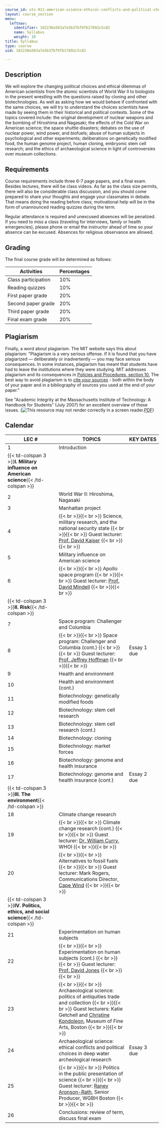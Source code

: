 ```yaml
---
course_id: sts-011-american-science-ethical-conflicts-and-political-choices-fall-2007
layout: course_section
menu:
  leftnav:
    identifier: 102230a583a7e5b37bf9fb17692c5c82
    name: Syllabus
    weight: 10
title: Syllabus
type: course
uid: 102230a583a7e5b37bf9fb17692c5c82

---
```


Description
-----------

We will explore the changing political choices and ethical dilemmas of American scientists from the atomic scientists of World War II to biologists in the present wrestling with the questions raised by cloning and other biotechnologies. As well as asking how we would behave if confronted with the same choices, we will try to understand the choices scientists have made by seeing them in their historical and political contexts. Some of the topics covered include: the original development of nuclear weapons and the bombing of Hiroshima and Nagasaki; the effects of the Cold War on American science; the space shuttle disasters; debates on the use of nuclear power, wind power, and biofuels; abuse of human subjects in psychological and other experiments; deliberations on genetically modified food, the human genome project, human cloning, embryonic stem cell research; and the ethics of archaeological science in light of controversies over museum collections.

Requirements
------------

Course requirements include three 6-7 page papers, and a final exam. Besides lectures, there will be class videos. As far as the class size permits, there will also be considerable class discussion, and you should come prepared to share your thoughts and engage your classmates in debate. That means doing the reading before class; motivational help will be in the form of unannounced reading quizzes during the term.

Regular attendance is required and unexcused absences will be penalized. If you need to miss a class (traveling for interviews, family or health emergencies), please phone or email the instructor ahead of time so your absence can be excused. Absences for religious observance are allowed.

Grading
-------

The final course grade will be determined as follows:

| Activities | Percentages |
| --- | --- |
| Class participation | 10% |
| Reading quizzes | 10% |
| First paper grade | 20% |
| Second paper grade | 20% |
| Third paper grade | 20% |
| Final exam grade | 20% 

Plagiarism
----------

Finally, a word about plagiarism. The MIT website says this about plagiarism: "Plagiarism is a very serious offense. If it is found that you have plagiarized — deliberately or inadvertently — you may face serious consequences. In some instances, plagiarism has meant that students have had to leave the institutions where they were studying. MIT addresses plagiarism and its consequences in [Policies and Procedures, section 10.](https://policies-procedures.mit.edu/academic-misconduct-and-dishonesty/procedures-dealing-student-academic-dishonesty) The best way to avoid plagiarism is to [cite your sources](http://libguides.mit.edu/citing) - both within the body of your paper and in a bibliography of sources you used at the end of your paper."

See "Academic Integrity at the Massachusetts Institute of Technology: A Handbook for Students" (July 2007) for an excellent overview of these issues. (![This resource may not render correctly in a screen reader.](/images/inacessible.gif)[PDF](http://web.mit.edu/academicintegrity/handbook/handbook.pdf))

Calendar
--------

| LEC # | TOPICS | KEY DATES |
| --- | --- | --- |
| 1 | Introduction | &nbsp; |
| {{< td-colspan 3 >}}**I. Military influence on American science**{{< /td-colspan >}} |||
| 2 | World War II: Hiroshima, Nagasaki | &nbsp; |
| 3 | Manhattan project | &nbsp; |
| 4 |  {{< br >}}{{< br >}} Science, military research, and the national security state {{< br >}}{{< br >}} Guest lecturer: [Prof. David Kaiser](http://web.mit.edu/dikaiser/www/) {{< br >}}{{< br >}}  | &nbsp; |
| 5 | Military influence on American science | &nbsp; |
| 6 |  {{< br >}}{{< br >}} Apollo space program {{< br >}}{{< br >}} Guest lecturer: [Prof. David Mindell](http://esd.mit.edu/Faculty_Pages/mindell/mindell.htm) {{< br >}}{{< br >}}  | &nbsp; |
| {{< td-colspan 3 >}}**II. Risk**{{< /td-colspan >}} |||
| 7 | Space program: Challenger and Columbia | &nbsp; |
| 8 |  {{< br >}}{{< br >}} Space program: Challenger and Columbia (cont.) {{< br >}}{{< br >}} Guest lecturer: [Prof. Jeffrey Hoffman](http://en.wikipedia.org/wiki/Jeffrey_A._Hoffman) {{< br >}}{{< br >}}  | Essay 1 due |
| 9 | Health and environment | &nbsp; |
| 10 | Health and environment (cont.) | &nbsp; |
| 11 | Biotechnology: genetically modified foods | &nbsp; |
| 12 | Biotechnology: stem cell research | &nbsp; |
| 13 | Biotechnology: stem cell research (cont.) | &nbsp; |
| 14 | Biotechnology: cloning | &nbsp; |
| 15 | Biotechnology: market forces | &nbsp; |
| 16 | Biotechnology: genome and health insurance | &nbsp; |
| 17 | Biotechnology: genome and health insurance (cont.) | Essay 2 due |
| {{< td-colspan 3 >}}**III. The environment**{{< /td-colspan >}} |||
| 18 | Climate change research | &nbsp; |
| 19 |  {{< br >}}{{< br >}} Climate change research (cont.) {{< br >}}{{< br >}} Guest lecturer: [Dr. William Curry](http://www.whoi.edu/science/GG/people/wcurry/index.htm), WHOI {{< br >}}{{< br >}}  | &nbsp; |
| 20 |  {{< br >}}{{< br >}} Alternatives to fossil fuels {{< br >}}{{< br >}} Guest lecturer: Mark Rogers, Communications Director, [Cape Wind](http://www.capewind.org/) {{< br >}}{{< br >}}  | &nbsp; |
| {{< td-colspan 3 >}}**IV. Politics, ethics, and social science**{{< /td-colspan >}} |||
| 21 | Experimentation on human subjects | &nbsp; |
| 22 |  {{< br >}}{{< br >}} Experimentation on human subjects (cont.) {{< br >}}{{< br >}} Guest lecturer: [Prof. David Jones](http://web.mit.edu/csd/CSD/People.html) {{< br >}}{{< br >}}  | &nbsp; |
| 23 |  {{< br >}}{{< br >}} Archaeological science: politics of antiquities trade and collection {{< br >}}{{< br >}} Guest lecturers: Katie Getchell and [Christine Kondoleon](http://www.helleniccomserve.com/kondoleon.html), Museum of Fine Arts, Boston {{< br >}}{{< br >}}  | &nbsp; |
| 24 | Archaeological science: ethical conflicts and political choices in deep water archeological research | Essay 3 due |
| 25 |  {{< br >}}{{< br >}} Politics in the public presentation of science {{< br >}}{{< br >}} Guest lecturer: [Raney Aronson-Rath](http://www.pbs.org/wgbh/pages/frontline/us/aronson.html), Senior Producer, WGBH Boston {{< br >}}{{< br >}}  | &nbsp; |
| 26 | Conclusions: review of term, discuss final exam |